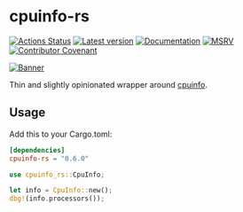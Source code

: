 # cpuinfo-rs

[![Actions Status](https://github.com/Traverse-Research/cpuinfo-rs/actions/workflows/ci.yml/badge.svg)](https://github.com/Traverse-Research/cpuinfo-rs/actions)
[![Latest version](https://img.shields.io/crates/v/cpuinfo-rs.svg?logo=rust)](https://crates.io/crates/cpuinfo-rs)
[![Documentation](https://docs.rs/cpuinfo-rs/badge.svg)](https://docs.rs/cpuinfo-rs)
[![MSRV](https://img.shields.io/badge/rustc-1.74.0+-ab6000.svg)](https://blog.rust-lang.org/2023/11/16/Rust-1.74.0.html)
[![Contributor Covenant](https://img.shields.io/badge/contributor%20covenant-v1.4%20adopted-ff69b4.svg)](./CODE_OF_CONDUCT.md)

[![Banner](banner.png)](https://traverseresearch.nl)

Thin and slightly opinionated wrapper around [cpuinfo](https://github.com/pytorch/cpuinfo).

## Usage

Add this to your Cargo.toml:

```toml
[dependencies]
cpuinfo-rs = "0.6.0"
```

```rust
use cpuinfo_rs::CpuInfo;

let info = CpuInfo::new();
dbg!(info.processors());
```

